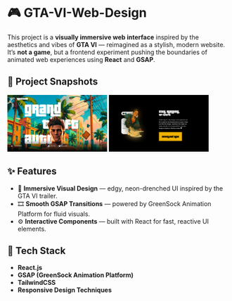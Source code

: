 # 🎮 GTA-VI-Web-Design

This project is a **visually immersive web interface** inspired by the aesthetics and vibes of **GTA VI** — reimagined as a stylish, modern website. It’s **not a game**, but a frontend experiment pushing the boundaries of animated web experiences using **React** and **GSAP**.

## 📸 Project Snapshots
<p float="left">
  <img src="img1.png" width="45%" alt="Homepage View" />
  <img src="img2.png" width="45%" alt="Animated Transition View" />
</p>

## ✨ Features

- 🎨 **Immersive Visual Design** — edgy, neon-drenched UI inspired by the GTA VI trailer.
- 🎞️ **Smooth GSAP Transitions** — powered by GreenSock Animation Platform for fluid visuals.
- ⚙️ **Interactive Components** — built with React for fast, reactive UI elements.

## 🚀 Tech Stack

- **React.js**
- **GSAP (GreenSock Animation Platform)**
- **TailwindCSS**
- **Responsive Design Techniques**

